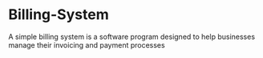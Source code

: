 # Billing-System
A simple billing system is a software program designed to help businesses manage their invoicing and payment processes
